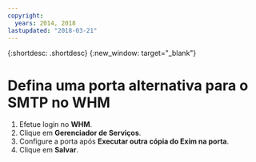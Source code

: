 ```yaml
---
copyright:
  years: 2014, 2018
lastupdated: "2018-03-21"
---
```


{:shortdesc: .shortdesc}
{:new_window: target="_blank"}

# Defina uma porta alternativa para o SMTP no WHM

1. Efetue login no **WHM**.
2. Clique em **Gerenciador de Serviços**.
3. Configure a porta após **Executar outra cópia do Exim na porta**.
4. Clique em **Salvar**.
